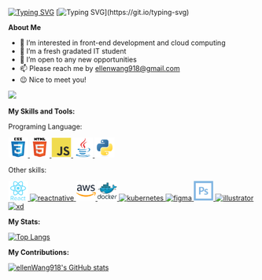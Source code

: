 [![Typing SVG](https://readme-typing-svg.demolab.com?font=Fira+Code&duration=1&pause=999999&color=F7769A&center=true&vCenter=true&width=600&height=40&lines=Hi%2C+My+name+is+Ellen+%F0%9F%91%8B)](https://git.io/typing-svg)
[![Typing SVG](https://readme-typing-svg.demolab.com?font=Fira+Code&duration=4000&pause=46&color=F7769A&center=true&vCenter=true&width=600&height=40&lines=A+fresh+IT+graduate+;with+all+the+passion+for+the+tech+industry!)](https://git.io/typing-svg)

**About Me**
- 👀 I’m interested in front-end development and cloud computing
- 🌱 I’m a fresh gradated IT student
- 💞️ I’m open to any new opportunities
- 📫 Please reach me by ellenwang918@gmail.com
- 😉 Nice to meet you!

![](https://komarev.com/ghpvc/?username=ellenWang918&style=for-the-badge&color=ff69b4)

**My Skills and Tools:**

Programing Language:

<a href="https://www.w3schools.com/css/" target="_blank" rel="noreferrer"> <img src="https://raw.githubusercontent.com/devicons/devicon/master/icons/css3/css3-original-wordmark.svg" alt="css3" width="40" height="40"/>
<a href="https://www.w3.org/html/" target="_blank" rel="noreferrer"> <img src="https://raw.githubusercontent.com/devicons/devicon/master/icons/html5/html5-original-wordmark.svg" alt="html5" width="40" height="40"/> </a>
   <a href="https://developer.mozilla.org/en-US/docs/Web/JavaScript" target="_blank" rel="noreferrer"> <img src="https://raw.githubusercontent.com/devicons/devicon/master/icons/javascript/javascript-original.svg" alt="javascript" width="40" height="40"/> </a> 
  <a href="https://www.java.com" target="_blank" rel="noreferrer"> <img src="https://raw.githubusercontent.com/devicons/devicon/master/icons/java/java-original.svg" alt="java" width="40" height="40"/> </a> 
  <a href="https://www.python.org" target="_blank" rel="noreferrer"> <img src="https://raw.githubusercontent.com/devicons/devicon/master/icons/python/python-original.svg" alt="python" width="40" height="40"/> </a>
 
Other skills:
  
 <a href="https://reactjs.org/" target="_blank" rel="noreferrer"> <img src="https://raw.githubusercontent.com/devicons/devicon/master/icons/react/react-original-wordmark.svg" alt="react" width="40" height="40"/> </a> 
  <a href="https://reactnative.dev/" target="_blank" rel="noreferrer"> <img src="https://reactnative.dev/img/header_logo.svg" alt="reactnative" width="40" height="40"/> </a>
<a href="https://aws.amazon.com" target="_blank" rel="noreferrer"> <img src="https://raw.githubusercontent.com/devicons/devicon/master/icons/amazonwebservices/amazonwebservices-original-wordmark.svg" alt="aws" width="40" height="40"/> </a>
<a href="https://www.docker.com/" target="_blank" rel="noreferrer"> <img src="https://raw.githubusercontent.com/devicons/devicon/master/icons/docker/docker-original-wordmark.svg" alt="docker" width="40" height="40"/> </a>
 <a href="https://kubernetes.io" target="_blank" rel="noreferrer"> <img src="https://www.vectorlogo.zone/logos/kubernetes/kubernetes-icon.svg" alt="kubernetes" width="40" height="40"/> </a> 
<a href="https://www.figma.com/" target="_blank" rel="noreferrer"> <img src="https://www.vectorlogo.zone/logos/figma/figma-icon.svg" alt="figma" width="40" height="40"/> </a>
   <a href="https://www.photoshop.com/en" target="_blank" rel="noreferrer"> <img src="https://raw.githubusercontent.com/devicons/devicon/master/icons/photoshop/photoshop-line.svg" alt="photoshop" width="40" height="40"/> </a> 
<a href="https://www.adobe.com/in/products/illustrator.html" target="_blank" rel="noreferrer"> <img src="https://www.vectorlogo.zone/logos/adobe_illustrator/adobe_illustrator-icon.svg" alt="illustrator" width="40" height="40"/> </a>
   <a href="https://www.adobe.com/products/xd.html" target="_blank" rel="noreferrer"> <img src="https://cdn.worldvectorlogo.com/logos/adobe-xd.svg" alt="xd" width="40" height="40"/> </a>

**My Stats:**

  [![Top Langs](https://github-readme-stats.vercel.app/api/top-langs/?username=ellenWang918)](https://github.com/ellenWang918/github-readme-stats)
  
**My Contributions:**
  
  [![ellenWang918's GitHub stats](https://github-readme-stats.vercel.app/api?username=ellenWang918)](https://github.com/ellenWang918/github-readme-stats)
  
<!---
ellenWang918/ellenWang918 is a ✨ special ✨ repository because its `README.md` (this file) appears on your GitHub profile.
You can click the Preview link to take a look at your changes.
--->


